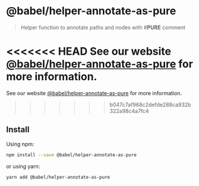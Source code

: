 # @babel/helper-annotate-as-pure

> Helper function to annotate paths and nodes with #__PURE__ comment

<<<<<<< HEAD
See our website [@babel/helper-annotate-as-pure](https://babeljs.io/docs/babel-helper-annotate-as-pure) for more information.
=======
See our website [@babel/helper-annotate-as-pure](https://babeljs.io/docs/en/babel-helper-annotate-as-pure) for more information.
>>>>>>> b047c7af968c2defde288ca932b322a98c4a7fc4

## Install

Using npm:

```sh
npm install --save @babel/helper-annotate-as-pure
```

or using yarn:

```sh
yarn add @babel/helper-annotate-as-pure
```
